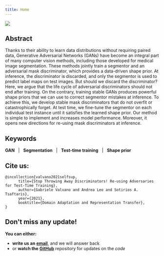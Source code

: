 ```yaml
---
title: Home
---
```


<img src="{{site.baseurl}}/images/banner.png">

## Abstract

[comment]: <> (<img align="right" src="https://github.com/vios-s/adversarial-test-time-training/blob/master/method.pdf" width=100>)

Thanks to their ability to learn data distributions without requiring paired data, Generative Adversarial Networks (GANs) have become an integral part of many computer vision methods, including those developed for medical image segmentation. These methods jointly train a segmentor and an adversarial mask discriminator, which provides a data-driven shape prior. At inference, the discriminator is discarded, and only the segmentor is used to predict label maps on test images. But should we discard the discriminator? Here, we argue that the life cycle of adversarial discriminators should not end after training. On the contrary, training stable GANs produces powerful shape priors that we can use to correct segmentor mistakes at inference. To achieve this, we develop stable mask discriminators that do not overfit or catastrophically forget. At test time, we fine-tune the segmentor on each individual test instance until it satisfies the learned shape prior. Our method is simple to implement and increases model performance. Moreover, it opens new directions for re-using mask discriminators at inference. 

## Keywords
**GAN** &nbsp; | &nbsp;
**Segmentation** &nbsp; | &nbsp;
**Test-time training** &nbsp; | &nbsp;
**Shape prior** &nbsp;

## Cite us:
```
@incollection{valvano2021selfsup,
      title={Stop Throwing Away Discriminators! Re-using Adversaries for Test-Time Training}, 
      author={Gabriele Valvano and Andrea Leo and Sotirios A. Tsaftaris},
      year={2021},
      booktitle={Domain Adaptation and Representation Transfer},
}
```

## Don't miss any update!
**You can either:**
 - **write us an** [**email**](https://vios-s.github.io/adversarial-test-time-training/contacts), and we will answer back
 - or **watch the** [**GitHub**](https://github.com/gvalvano/adversarial-test-time-trainingg) repository for updates on the *code*

